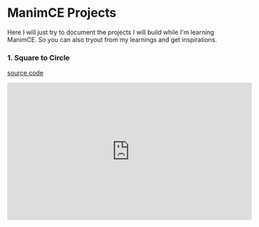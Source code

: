 # ManimCE Projects

Here I will just try to document the projects I will build while I'm learning ManimCE. So you can also tryout from my learnings and get inspirations.

### 1. Square to Circle
[source code](./sources/square-to-circle.py)

<iframe width="560" height="315" src="https://www.youtube.com/embed/48KaZ-mDF40?si=M5KvgqpzDonxkR7X" title="YouTube video player" frameborder="0" allow="accelerometer; autoplay; clipboard-write; encrypted-media; gyroscope; picture-in-picture; web-share" referrerpolicy="strict-origin-when-cross-origin" allowfullscreen></iframe>